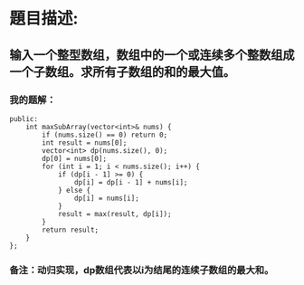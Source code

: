 # 題目描述:
## 输入一个整型数组，数组中的一个或连续多个整数组成一个子数组。求所有子数组的和的最大值。
### 我的题解：
```class Solution {
public:
    int maxSubArray(vector<int>& nums) {
        if (nums.size() == 0) return 0;
        int result = nums[0];
        vector<int> dp(nums.size(), 0);
        dp[0] = nums[0];
        for (int i = 1; i < nums.size(); i++) {
            if (dp[i - 1] >= 0) {
                dp[i] = dp[i - 1] + nums[i];
            } else {
                dp[i] = nums[i];
            }
            result = max(result, dp[i]);
        }
        return result;
    }
};
```
### **备注**：动归实现，dp数组代表以i为结尾的连续子数组的最大和。
        
